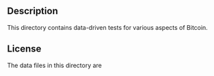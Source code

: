 Description
------------

This directory contains data-driven tests for various aspects of Bitcoin.

License
--------

The data files in this directory are 